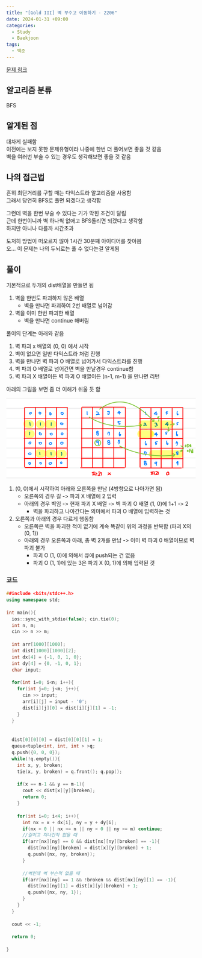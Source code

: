 ```yaml
---
title: "[Gold III] 벽 부수고 이동하기 - 2206"
date: 2024-01-31 +09:00
categories:
  - Study
  - Baekjoon
tags:
  - 백준
---
```

[문제 링크](https://www.acmicpc.net/problem/2206)

## 알고리즘 분류
BFS

## 알게된 점
대차게 실패함   
이전에는 보지 못한 문제유형이라 나중에 한번 더 풀어보면 좋을 것 같음    
벽을 여러번 부술 수 있는 경우도 생각해보면 좋을 것 같음

## 나의 접근법
흔히 최단거리를 구할 때는 다익스트라 알고리즘을 사용함    
그래서 당연히 BFS로 풀면 되겠다고 생각함 

그런데 벽을 한번 부술 수 있다는 기가 막힌 조건이 달림   
근데 한번이니까 벽 하나씩 없애고 BFS돌리면 되겠다고 생각함    
하지만 아니나 다를까 시간초과

도저히 방법이 떠오르지 않아 1시간 30분째 아이디어를 찾아봄   
오... 이 문제는 나의 두뇌로는 풀 수 없다는걸 알게됨   

## 풀이
기본적으로 두개의 dist배열을 만들면 됨   
1. 벽을 한번도 파괴하지 않은 배열
   - 벽을 만나면 파괴하여 2번 배열로 넘어감
2. 벽을 이미 한번 파괴한 배열
   - 벽을 만나면 continue 해버림

풀이의 단계는 아래와 같음
1. 벽 파괴 x 배열의 (0, 0) 에서 시작
2. 벽이 없으면 일반 다익스트라 처럼 진행
3. 벽을 만나면 벽 파괴 O 배열로 넘어가서 다익스트라를 진행
4. 벽 파괴 O 배열로 넘어간면 벽을 만날경우 continue함
5. 벽 파괴 X 배열이든 벽 파괴 O 배열이든 (n-1, m-1) 을 만나면 리턴

아래의 그림을 보면 좀 더 이해가 쉬울 듯 함

![2024-01-31-BOJ-2206](../images/2024-01-31-BOJ-2206.png)

1. (0, 0)에서 시작하여 아래와 오른쪽을 만남 (4방향으로 나아가면 됨)
   - 오른쪽의 경우 길 -> 파괴 X 배열에 2 입력 
   - 아래의 경우 벽임 -> 현재 파괴 X 배열 -> 벽 파괴 O 배열 (1, 0)에 1+1 -> 2
     - 벽을 파괴하고 나아간다는 의미에서 파괴 O 배열에 입력하는 것
2. 오른쪽과 아래의 경우 다르게 행동함
   - 오른쪽은 벽을 파괴한 적이 없기에 계속 똑같이 위의 과정을 반복함 (파괴 X의 (0, 1))
   - 아래의 경우 오른쪽과 아래, 총 벽 2개를 만남 -> 이미 벽 파괴 0 배열이므로 벽 파괴 불가
     - 파괴 O (1, 0)에 의해서 큐에 push되는 건 없음
     - 파괴 O (1, 1)에 있는 3은 파괴 X (0, 1)에 의해 입력된 것


### 코드
```c++
##include <bits/stdc++.h>
using namespace std;

int main(){
  ios::sync_with_stdio(false); cin.tie(0);
  int n, m;
  cin >> n >> m;

  int arr[1000][1000];
  int dist[1000][1000][2];
  int dx[4] = {-1, 0, 1, 0};
  int dy[4] = {0, -1, 0, 1};
  char input;
  
  for(int i=0; i<n; i++){
    for(int j=0; j<m; j++){
      cin >> input;
      arr[i][j] = input - '0';
      dist[i][j][0] = dist[i][j][1] = -1; 
    }
  }


  dist[0][0][0] = dist[0][0][1] = 1;
  queue<tuple<int, int, int > >q;
  q.push({0, 0, 0});
  while(!q.empty()){
    int x, y, broken;
    tie(x, y, broken) = q.front(); q.pop();
    
    if(x == n-1 && y == m-1){
      cout << dist[x][y][broken];
      return 0;
    }
    
    for(int i=0; i<4; i++){
      int nx = x + dx[i], ny = y + dy[i];
      if(nx < 0 || nx >= n || ny < 0 || ny >= m) continue;
      //길이고 지나간적 없을 때
      if(arr[nx][ny] == 0 && dist[nx][ny][broken] == -1){
        dist[nx][ny][broken] = dist[x][y][broken] + 1;
        q.push({nx, ny, broken});
      }

      //벽인데 벽 부슨적 없을 때
      if(arr[nx][ny] == 1 && !broken && dist[nx][ny][1] == -1){
        dist[nx][ny][1] = dist[x][y][broken] + 1;
        q.push({nx, ny, 1});
      }
    }
  }

  cout << -1;

  return 0;
  
}
```
